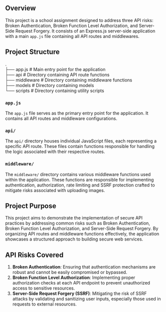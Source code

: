 ## Overview

This project is a school assignment designed to address three API risks: Broken Authentication, Broken Function Level Authorization, and Server-Side Request Forgery. It consists of an Express.js server-side application with a main `app.js` file containing all API routes and middlewares.

## Project Structure

.<br />
├── app.js # Main entry point for the application <br />
├── api # Directory containing API route functions <br />
├── middleware # Directory containing middleware functions <br />
├── models # Directory containing models <br />
└── scripts # Directory containing utility scripts <br />

### `app.js`

The `app.js` file serves as the primary entry point for the application. It contains all API routes and middleware configurations.

### `api/`

The `api/` directory houses individual JavaScript files, each representing a specific API route. These files contain functions responsible for handling the logic associated with their respective routes.

### `middleware/`

The `middleware/` directory contains various middleware functions used within the application. These functions are responsible for implementing authentication, authorization, rate limiting and SSRF protection crafted to mitigate risks associated with uploading images.

## Project Purpose

This project aims to demonstrate the implementation of secure API practices by addressing common risks such as Broken Authentication, Broken Function Level Authorization, and Server-Side Request Forgery. By organizing API routes and middleware functions effectively, the application showcases a structured approach to building secure web services.

## API Risks Covered

1. **Broken Authentication**: Ensuring that authentication mechanisms are robust and cannot be easily compromised or bypassed.
2. **Broken Function Level Authorization**: Implementing proper authorization checks at each API endpoint to prevent unauthorized access to sensitive resources.
3. **Server-Side Request Forgery (SSRF)**: Mitigating the risk of SSRF attacks by validating and sanitizing user inputs, especially those used in requests to external resources.
